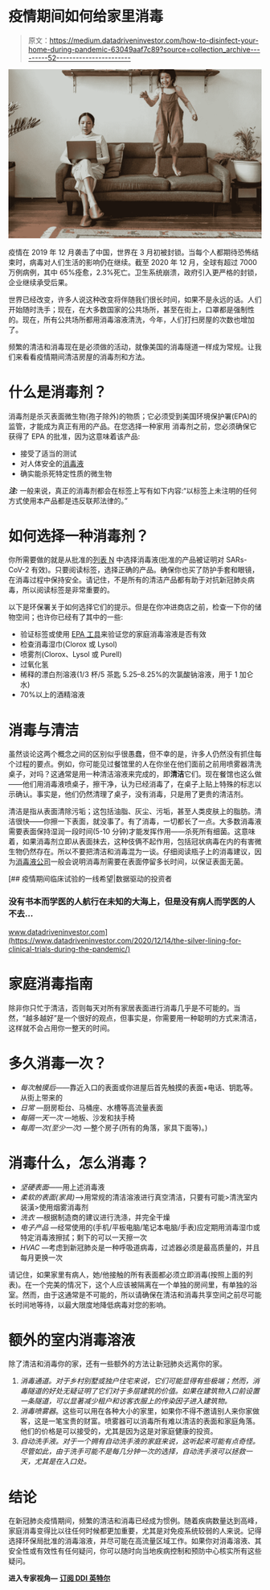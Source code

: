 # 疫情期间如何给家里消毒

> 原文：<https://medium.datadriveninvestor.com/how-to-disinfect-your-home-during-pandemic-63049aaf7c89?source=collection_archive---------52----------------------->

![](img/195d6415e175b4609bc611084f2d9a95.png)

疫情在 2019 年 12 月袭击了中国，世界在 3 月初被封锁。当每个人都期待恐怖结束时，病毒对人们生活的影响仍在继续。截至 2020 年 12 月，全球有超过 7000 万例病例，其中 65%痊愈，2.3%死亡。卫生系统崩溃，政府引入更严格的封锁，企业继续承受后果。

世界已经改变，许多人说这种改变将伴随我们很长时间，如果不是永远的话。人们开始随时洗手；现在，在大多数国家的公共场所，甚至在街上，口罩都是强制性的。现在，所有公共场所都用消毒溶液清洗，今年，人们打扫房屋的次数也增加了。

频繁的清洁和消毒现在是必须做的活动，就像美国的消毒隧道一样成为常规。让我们来看看疫情期间清洁房屋的消毒剂和方法。

# 什么是消毒剂？

消毒剂是杀灭表面微生物(孢子除外)的物质；它必须受到美国环境保护署(EPA)的监管，才能成为真正有用的产品。在您选择一种家用 [](https://sanipass.net/) 消毒剂之前，您必须确保它获得了 EPA 的批准，因为这意味着该产品:

*   接受了适当的测试
*   对人体安全的[消毒液](https://sanipass.net/)
*   确实能杀死特定性质的微生物

***注:*** 一般来说，真正的消毒剂都会在标签上写有如下内容:“以标签上未注明的任何方式使用本产品都是违反联邦法律的。”

# 如何选择一种消毒剂？

你所需要做的就是从批准的[列表 N](https://www.epa.gov/pesticide-registration/list-n-disinfectants-coronavirus-covid-19) 中选择消毒液(批准的产品被证明对 SARs-CoV-2 有效)。只要阅读标签，选择正确的产品。确保你也买了防护手套和眼镜，在消毒过程中保持安全。请记住，不是所有的清洁产品都有助于对抗新冠肺炎病毒，所以阅读标签是非常重要的。

以下是环保署关于如何选择它们的提示。但是在你冲进商店之前，检查一下你的储物空间；也许你已经有了其中的一些:

*   验证标签或使用 [EPA 工具](https://www.epa.gov/pesticide-registration/list-n-advanced-search-page-disinfectants-coronavirus-covid-19)来验证您的家庭消毒溶液是否有效
*   检查消毒湿巾(Clorox 或 Lysol)
*   喷雾剂(Clorox、Lysol 或 Purell)
*   过氧化氢
*   稀释的漂白剂溶液(1/3 杯/5 茶匙 5.25–8.25%的次氯酸钠溶液，用于 1 加仑水)
*   70%以上的酒精溶液

# 消毒与清洁

虽然谈论这两个概念之间的区别似乎很愚蠢，但不幸的是，许多人仍然没有抓住每个过程的要点。例如，你可能见过餐馆里的人在你坐在他们面前之前用喷雾器清洗桌子，对吗？这通常是用一种清洁溶液来完成的，即**清洁**它们。现在餐馆也这么做——他们用消毒液喷桌子，擦干净，认为已经消毒了，在桌子上贴上特殊的标志以示确认。事实是，他们仍然清理了桌子，没有消毒，只是用了更贵的清洁剂。

清洁是指从表面清除污垢；这包括油脂、灰尘、污垢，甚至人类皮肤上的脂肪。清洁很快——你擦一下表面，就没事了。有了消毒，一切都长了一点。大多数消毒液需要表面保持湿润一段时间(5-10 分钟)才能发挥作用——杀死所有细菌。这意味着，如果消毒剂立即从表面抹去，这种伎俩不起作用，包括冠状病毒在内的有害微生物仍然存在。所以不要把清洁和消毒混为一谈。仔细阅读瓶子上的消毒建议，因为[消毒液公司](https://sanipass.net/)一般会说明消毒剂需要在表面停留多长时间，以保证表面无菌。

[](https://www.datadriveninvestor.com/2020/12/14/the-silver-lining-for-clinical-trials-during-the-pandemic/) [## 疫情期间临床试验的一线希望|数据驱动的投资者

### 没有书本而学医的人航行在未知的大海上，但是没有病人而学医的人不去…

www.datadriveninvestor.com](https://www.datadriveninvestor.com/2020/12/14/the-silver-lining-for-clinical-trials-during-the-pandemic/) 

# 家庭消毒指南

除非你只忙于清洁，否则每天对所有家居表面进行消毒几乎是不可能的。当然，“越多越好”是一个很好的观点，但事实是，你需要用一种聪明的方式来清洁，这样就不会占用你一整天的时间。

# 多久消毒一次？

*   *每次触摸后*——靠近入口的表面或你进屋后首先触摸的表面+电话、钥匙等。从街上带来的
*   *日常* —厨房柜台、马桶座、水槽等高流量表面
*   *每隔一天一次* —地板、沙发和扶手椅
*   *每周一次(至少一次)* —整个房子(所有的角落，家具下面等)。)

# 消毒什么，怎么消毒？

*   *坚硬表面*——用上述消毒液
*   *柔软的表面(家具)*—>用常规的清洁溶液进行真空清洁，只要有可能>清洗室内装潢>使用烟雾消毒剂
*   *洗衣* —根据制造商的建议进行洗涤，并完全干燥
*   *电子产品* —经常使用的(手机/平板电脑/笔记本电脑/手表)应定期用消毒湿巾或特定消毒液擦拭；剩下的可以一天擦一次
*   *HVAC* —考虑到新冠肺炎是一种呼吸道病毒，过滤器必须是最高质量的，并且每月更换一次

请记住，如果家里有病人，她/他接触的所有表面都必须立即消毒(按照上面的列表)。在一个完美的情况下，这个人应该被隔离在一个单独的房间里，有单独的浴室。然而，由于这通常是不可能的，所以请确保在清洁和消毒共享空间之前尽可能长时间地等待，以最大限度地降低病毒对您的影响。

# 额外的室内消毒溶液

除了清洁和消毒你的家，还有一些额外的方法让新冠肺炎远离你的家。

1.  *消毒通道。对于乡村别墅或独户住宅来说，它们可能显得有些极端；然而，消毒隧道的好处无疑证明了它们对于多层建筑的价值。如果在建筑物入口前设置一条隧道，可以显著减少租户和访客衣服上的传染因子进入建筑物。*
2.  *消毒喷雾器*。这些可以用在各种大小的家里，如果你不得不邀请别人来你家做客，这是一笔宝贵的财富。喷雾器可以消毒所有难以清洁的表面和家庭角落。他们的价格是可以接受的，尤其是因为这是对家庭健康的投资。
3.  *自动洗手液。对于一个拥有自动洗手液的家庭来说，这听起来可能有点奇怪。尽管如此，由于洗手可能不是每几分钟一次的选择，自动洗手液可以拯救一天，尤其是在入口处。*

# 结论

在新冠肺炎疫情期间，频繁的清洁和消毒已经成为惯例。随着疾病数量达到高峰，家庭消毒变得比以往任何时候都更加重要，尤其是对免疫系统较弱的人来说。记得选择环保局批准的消毒溶液，并尽可能在高流量区域工作。如果你对消毒溶液、其安全性或有效性有任何疑问，你可以随时向当地疾病控制和预防中心核实所有这些疑问。

**进入专家视角—** [**订阅 DDI 英特尔**](https://datadriveninvestor.com/ddi-intel)